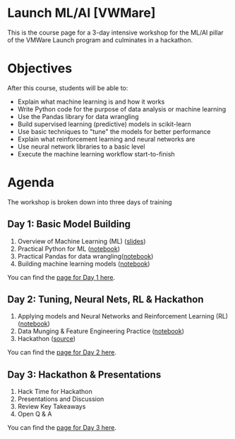 # Launch ML/AI [VWMare]
This is the course page for a 3-day intensive workshop for the ML/AI pillar of the VMWare Launch program and culminates in a hackathon.

# Objectives
After this course, students will be able to:

- Explain what machine learning is and how it works
- Write Python code for the purpose of data analysis or machine learning
- Use the Pandas library for data wrangling 
- Build supervised learning (predictive) models in scikit-learn
- Use basic techniques to "tune" the models for better performance
- Explain what reinforcement learning and neural networks are
- Use neural network libraries to a basic level
- Execute the machine learning workflow start-to-finish

# Agenda
The workshop is broken down into three days of training

## Day 1: Basic Model Building
1. Overview of Machine Learning (ML) ([slides](https://github.com/suneel0101/ml-ai-vmware-launch/blob/master/Day%201/DI_Overview_of_ML.key))
2. Practical Python for ML ([notebook](https://github.com/suneel0101/ml-ai-vmware-launch/blob/master/Day%201/Practical%20Python%20for%20ML.ipynb))
3. Practical Pandas for data wrangling([notebook](https://github.com/suneel0101/ml-ai-vmware-launch/blob/master/Day%201/Practical%20Pandas%20for%20Data%20Wrangling.ipynb))
4. Building machine learning models ([notebook](https://github.com/suneel0101/ml-ai-vmware-launch/blob/master/Day%201/Building%20Models.ipynb))

You can find the [page for Day 1 here](https://github.com/suneel0101/ml-ai-vmware-launch/blob/master/Day%201/README.md). 

## Day 2: Tuning, Neural Nets, RL & Hackathon
1. Applying models and Neural Networks and Reinforcement Learning (RL) ([notebook](https://github.com/suneel0101/ml-ai-vmware-launch/blob/master/Day%202/ML%20Practice%2C%20Neural%20Nets%2C%20and%20RL.ipynb))
2. Data Munging & Feature Engineering Practice ([notebook](https://github.com/suneel0101/ml-ai-vmware-launch/blob/master/Day%202/Data%20Munging%20Practice.ipynb))
3. Hackathon ([source](https://www.kaggle.com/c/20-newsgroups))

You can find the [page for Day 2 here](). 

## Day 3: Hackathon & Presentations
1. Hack Time for Hackathon
2. Presentations and Discussion
3. Review Key Takeaways
4. Open Q & A

You can find the [page for Day 3 here](). 

